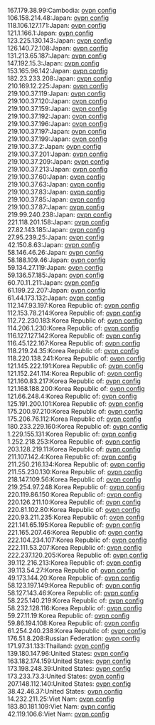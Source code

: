 167.179.38.99:Cambodia: [ovpn config](vpn/167_179_38_99.ovpn)  
106.158.214.48:Japan: [ovpn config](vpn/106_158_214_48.ovpn)  
118.106.127.171:Japan: [ovpn config](vpn/118_106_127_171.ovpn)  
121.1.166.1:Japan: [ovpn config](vpn/121_1_166_1.ovpn)  
123.225.130.143:Japan: [ovpn config](vpn/123_225_130_143.ovpn)  
126.140.72.108:Japan: [ovpn config](vpn/126_140_72_108.ovpn)  
131.213.65.187:Japan: [ovpn config](vpn/131_213_65_187.ovpn)  
147.192.15.3:Japan: [ovpn config](vpn/147_192_15_3.ovpn)  
153.165.96.142:Japan: [ovpn config](vpn/153_165_96_142.ovpn)  
182.23.233.208:Japan: [ovpn config](vpn/182_23_233_208.ovpn)  
210.169.12.225:Japan: [ovpn config](vpn/210_169_12_225.ovpn)  
219.100.37.119:Japan: [ovpn config](vpn/219_100_37_119.ovpn)  
219.100.37.120:Japan: [ovpn config](vpn/219_100_37_120.ovpn)  
219.100.37.159:Japan: [ovpn config](vpn/219_100_37_159.ovpn)  
219.100.37.192:Japan: [ovpn config](vpn/219_100_37_192.ovpn)  
219.100.37.196:Japan: [ovpn config](vpn/219_100_37_196.ovpn)  
219.100.37.197:Japan: [ovpn config](vpn/219_100_37_197.ovpn)  
219.100.37.199:Japan: [ovpn config](vpn/219_100_37_199.ovpn)  
219.100.37.2:Japan: [ovpn config](vpn/219_100_37_2.ovpn)  
219.100.37.201:Japan: [ovpn config](vpn/219_100_37_201.ovpn)  
219.100.37.209:Japan: [ovpn config](vpn/219_100_37_209.ovpn)  
219.100.37.213:Japan: [ovpn config](vpn/219_100_37_213.ovpn)  
219.100.37.60:Japan: [ovpn config](vpn/219_100_37_60.ovpn)  
219.100.37.63:Japan: [ovpn config](vpn/219_100_37_63.ovpn)  
219.100.37.83:Japan: [ovpn config](vpn/219_100_37_83.ovpn)  
219.100.37.85:Japan: [ovpn config](vpn/219_100_37_85.ovpn)  
219.100.37.87:Japan: [ovpn config](vpn/219_100_37_87.ovpn)  
219.99.240.238:Japan: [ovpn config](vpn/219_99_240_238.ovpn)  
221.118.201.158:Japan: [ovpn config](vpn/221_118_201_158.ovpn)  
27.82.143.185:Japan: [ovpn config](vpn/27_82_143_185.ovpn)  
27.95.239.25:Japan: [ovpn config](vpn/27_95_239_25.ovpn)  
42.150.8.63:Japan: [ovpn config](vpn/42_150_8_63.ovpn)  
58.146.46.26:Japan: [ovpn config](vpn/58_146_46_26.ovpn)  
58.188.109.46:Japan: [ovpn config](vpn/58_188_109_46.ovpn)  
59.134.27.119:Japan: [ovpn config](vpn/59_134_27_119.ovpn)  
59.136.57.185:Japan: [ovpn config](vpn/59_136_57_185.ovpn)  
60.70.11.211:Japan: [ovpn config](vpn/60_70_11_211.ovpn)  
61.199.22.207:Japan: [ovpn config](vpn/61_199_22_207.ovpn)  
61.44.173.132:Japan: [ovpn config](vpn/61_44_173_132.ovpn)  
112.147.93.197:Korea Republic of: [ovpn config](vpn/112_147_93_197.ovpn)  
112.153.78.214:Korea Republic of: [ovpn config](vpn/112_153_78_214.ovpn)  
112.72.230.183:Korea Republic of: [ovpn config](vpn/112_72_230_183.ovpn)  
114.206.1.230:Korea Republic of: [ovpn config](vpn/114_206_1_230.ovpn)  
116.127.127.142:Korea Republic of: [ovpn config](vpn/116_127_127_142.ovpn)  
116.45.122.167:Korea Republic of: [ovpn config](vpn/116_45_122_167.ovpn)  
118.219.24.35:Korea Republic of: [ovpn config](vpn/118_219_24_35.ovpn)  
118.220.138.241:Korea Republic of: [ovpn config](vpn/118_220_138_241.ovpn)  
121.145.222.191:Korea Republic of: [ovpn config](vpn/121_145_222_191.ovpn)  
121.152.241.114:Korea Republic of: [ovpn config](vpn/121_152_241_114.ovpn)  
121.160.83.217:Korea Republic of: [ovpn config](vpn/121_160_83_217.ovpn)  
121.168.188.200:Korea Republic of: [ovpn config](vpn/121_168_188_200.ovpn)  
121.66.248.4:Korea Republic of: [ovpn config](vpn/121_66_248_4.ovpn)  
125.191.200.101:Korea Republic of: [ovpn config](vpn/125_191_200_101.ovpn)  
175.200.97.210:Korea Republic of: [ovpn config](vpn/175_200_97_210.ovpn)  
175.206.76.112:Korea Republic of: [ovpn config](vpn/175_206_76_112.ovpn)  
180.233.229.160:Korea Republic of: [ovpn config](vpn/180_233_229_160.ovpn)  
1.229.155.131:Korea Republic of: [ovpn config](vpn/1_229_155_131.ovpn)  
1.252.218.253:Korea Republic of: [ovpn config](vpn/1_252_218_253.ovpn)  
203.128.219.11:Korea Republic of: [ovpn config](vpn/203_128_219_11.ovpn)  
211.107.142.4:Korea Republic of: [ovpn config](vpn/211_107_142_4.ovpn)  
211.250.216.134:Korea Republic of: [ovpn config](vpn/211_250_216_134.ovpn)  
211.55.230.130:Korea Republic of: [ovpn config](vpn/211_55_230_130.ovpn)  
218.147.109.56:Korea Republic of: [ovpn config](vpn/218_147_109_56.ovpn)  
219.254.97.248:Korea Republic of: [ovpn config](vpn/219_254_97_248.ovpn)  
220.119.86.150:Korea Republic of: [ovpn config](vpn/220_119_86_150.ovpn)  
220.126.211.10:Korea Republic of: [ovpn config](vpn/220_126_211_10.ovpn)  
220.81.102.80:Korea Republic of: [ovpn config](vpn/220_81_102_80.ovpn)  
220.93.211.235:Korea Republic of: [ovpn config](vpn/220_93_211_235.ovpn)  
221.141.65.195:Korea Republic of: [ovpn config](vpn/221_141_65_195.ovpn)  
221.165.207.46:Korea Republic of: [ovpn config](vpn/221_165_207_46.ovpn)  
222.104.234.107:Korea Republic of: [ovpn config](vpn/222_104_234_107.ovpn)  
222.111.53.207:Korea Republic of: [ovpn config](vpn/222_111_53_207.ovpn)  
222.237.120.205:Korea Republic of: [ovpn config](vpn/222_237_120_205.ovpn)  
39.112.216.213:Korea Republic of: [ovpn config](vpn/39_112_216_213.ovpn)  
39.113.54.27:Korea Republic of: [ovpn config](vpn/39_113_54_27.ovpn)  
49.173.144.20:Korea Republic of: [ovpn config](vpn/49_173_144_20.ovpn)  
58.123.197.149:Korea Republic of: [ovpn config](vpn/58_123_197_149.ovpn)  
58.127.143.46:Korea Republic of: [ovpn config](vpn/58_127_143_46.ovpn)  
58.225.140.219:Korea Republic of: [ovpn config](vpn/58_225_140_219.ovpn)  
58.232.128.116:Korea Republic of: [ovpn config](vpn/58_232_128_116.ovpn)  
59.27.11.19:Korea Republic of: [ovpn config](vpn/59_27_11_19.ovpn)  
59.86.194.108:Korea Republic of: [ovpn config](vpn/59_86_194_108.ovpn)  
61.254.240.238:Korea Republic of: [ovpn config](vpn/61_254_240_238.ovpn)  
176.51.8.208:Russian Federation: [ovpn config](vpn/176_51_8_208.ovpn)  
171.97.31.133:Thailand: [ovpn config](vpn/171_97_31_133.ovpn)  
139.180.147.96:United States: [ovpn config](vpn/139_180_147_96.ovpn)  
163.182.174.159:United States: [ovpn config](vpn/163_182_174_159.ovpn)  
173.198.248.39:United States: [ovpn config](vpn/173_198_248_39.ovpn)  
173.233.73.3:United States: [ovpn config](vpn/173_233_73_3.ovpn)  
207.148.112.140:United States: [ovpn config](vpn/207_148_112_140.ovpn)  
38.42.46.37:United States: [ovpn config](vpn/38_42_46_37.ovpn)  
14.232.211.25:Viet Nam: [ovpn config](vpn/14_232_211_25.ovpn)  
183.80.181.109:Viet Nam: [ovpn config](vpn/183_80_181_109.ovpn)  
42.119.106.6:Viet Nam: [ovpn config](vpn/42_119_106_6.ovpn)  
